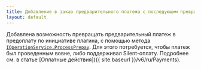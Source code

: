 ```yaml
---
title: Добавление в заказ предварительного платежа с последующим превращением в предоплату
layout: default
---
```

Добавлена возможность превращать предварительный платеж в предоплату по инициативе плагина, с помощью метода [`IOperationService.ProcessPrepay`](https://iiko.github.io/front.api.sdk/v6/html/M_Resto_Front_Api_V6_IOperationService_ProcessPrepay.htm).
Для этого потребуется, чтобы платеж был проведенным вовне, либо поддерживал Silent-оплату.
Подробнее см. в статье [Оплатные действия]({{ site.baseurl }}/v6/ru/Payments).